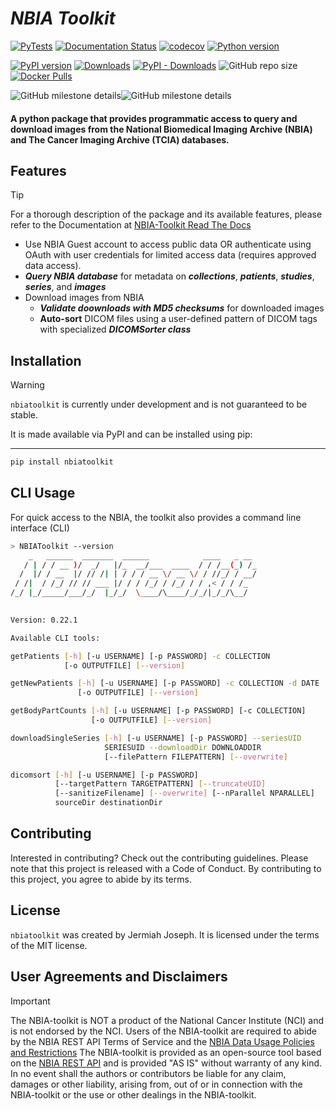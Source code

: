 # *NBIA Toolkit*
[![PyTests](https://github.com/jjjermiah/nbia-toolkit/actions/workflows/main.yml/badge.svg)](https://github.com/jjjermiah/nbia-toolkit/actions/workflows/main.yml)
[![Documentation Status](https://readthedocs.org/projects/nbia-toolkit/badge/?version=latest)](https://nbia-toolkit.readthedocs.io/en/latest/?badge=latest)
[![codecov](https://codecov.io/gh/jjjermiah/nbia-toolkit/graph/badge.svg?token=JKREY71D0R)](https://codecov.io/gh/jjjermiah/nbia-toolkit)
[![Python version](https://img.shields.io/pypi/pyversions/nbiatoolkit.svg)](https://img.shields.io/pypi/pyversions/nbiatoolkit.svg)

[![PyPI version](https://badge.fury.io/py/nbiatoolkit.svg)](https://badge.fury.io/py/nbiatoolkit)
[![Downloads](https://static.pepy.tech/badge/nbiatoolkit)](https://pepy.tech/project/nbiatoolkit)
[![PyPI - Downloads](https://img.shields.io/pypi/dm/nbiatoolkit.svg?label=pypi%20downloads)](https://pypi.org/project/nbiatoolkit/)
![GitHub repo size](https://img.shields.io/github/repo-size/jjjermiah/nbia-toolkit)
[![Docker Pulls](https://img.shields.io/docker/pulls/jjjermiah/nbiatoolkit)](https://hub.docker.com/r/jjjermiah/nbiatoolkit)



![GitHub milestone details](https://img.shields.io/github/milestones/progress-percent/jjjermiah/nbia-toolkit/1?style=flat-square&label=1.0.0%20Stable%20Release%20Milestone&link=https%3A%2F%2Fgithub.com%2Fjjjermiah%2Fnbia-toolkit%2Fmilestone%2F1)![GitHub milestone details](https://img.shields.io/github/milestones/progress/jjjermiah/nbia-toolkit/1?style=flat-square&label=%20&link=https%3A%2F%2Fgithub.com%2Fjjjermiah%2Fnbia-toolkit%2Fmilestone%2F1)

#### A python package that provides programmatic access to query and download images from the National Biomedical Imaging Archive (**NBIA**) and The Cancer Imaging Archive (**TCIA**) databases.

## Features
> [!TIP]
> For a thorough description of the package and its available features, please refer to the Documentation at [NBIA-Toolkit Read The Docs](https://nbia-toolkit.readthedocs.io/en/latest/)
- Use NBIA Guest account to access public data OR authenticate using OAuth with user credentials for limited access data (requires approved data access).
- ***Query NBIA database*** for metadata on ***collections***, ***patients***, ***studies***, ***series***, and ***images***
- Download images from NBIA
  - ***Validate doownloads with MD5 checksums*** for downloaded images
  - **Auto-sort** DICOM files using a user-defined pattern of DICOM tags with specialized ***DICOMSorter class***



## Installation

> [!WARNING]
> `nbiatoolkit` is currently under development and is not guaranteed to be stable.

It is made available via PyPI and can be installed using pip:
****
```bash
pip install nbiatoolkit
```

## CLI Usage
For quick access to the NBIA, the toolkit also provides a command line interface (CLI) 

``` bash NBIAToolkit-Output
> NBIAToolkit --version
    _   ______  _______  ______            ____   _ __ 
   / | / / __ )/  _/   |/_  __/___  ____  / / /__(_) /_
  /  |/ / __  |/ // /| | / / / __ \/ __ \/ / //_/ / __/
 / /|  / /_/ // // ___ |/ / / /_/ / /_/ / / ,< / / /_  
/_/ |_/_____/___/_/  |_/_/  \____/\____/_/_/|_/_/\__/  
                                                       

Version: 0.22.1

Available CLI tools: 

getPatients [-h] [-u USERNAME] [-p PASSWORD] -c COLLECTION
            [-o OUTPUTFILE] [--version]

getNewPatients [-h] [-u USERNAME] [-p PASSWORD] -c COLLECTION -d DATE
               [-o OUTPUTFILE] [--version]

getBodyPartCounts [-h] [-u USERNAME] [-p PASSWORD] [-c COLLECTION]
                  [-o OUTPUTFILE] [--version]

downloadSingleSeries [-h] [-u USERNAME] [-p PASSWORD] --seriesUID
                     SERIESUID --downloadDir DOWNLOADDIR
                     [--filePattern FILEPATTERN] [--overwrite]

dicomsort [-h] [-u USERNAME] [-p PASSWORD]
          [--targetPattern TARGETPATTERN] [--truncateUID]
          [--sanitizeFilename] [--overwrite] [--nParallel NPARALLEL]
          sourceDir destinationDir

```


## Contributing

Interested in contributing? Check out the contributing guidelines. Please note that this project is released with a Code of Conduct. By contributing to this project, you agree to abide by its terms.

## License
`nbiatoolkit` was created by Jermiah Joseph. It is licensed under the terms of the MIT license.

## User Agreements and Disclaimers
> [!IMPORTANT]
>The NBIA-toolkit is NOT a product of the National Cancer Institute (NCI) and is not endorsed by the NCI.
> Users of the NBIA-toolkit are required to abide by the NBIA REST API Terms of Service and the [NBIA Data Usage Policies and Restrictions](https://www.cancerimagingarchive.net/data-usage-policies-and-restrictions/)
> The NBIA-toolkit is provided as an open-source tool based on the [NBIA REST API](https://wiki.cancerimagingarchive.net/display/Public/NBIA+Advanced+REST+API+Guide) and is provided "AS IS" without warranty of any kind.
> In no event shall the authors or contributors be liable for any claim, damages or other liability, arising from, out of or in connection with the NBIA-toolkit or the use or other dealings in the NBIA-toolkit.

